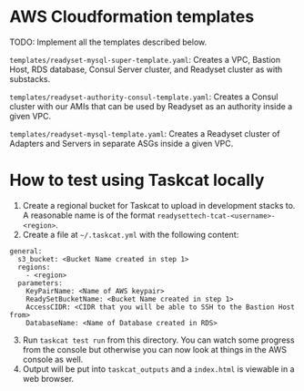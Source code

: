 # AWS Cloudformation templates

TODO: Implement all the templates described below.

`templates/readyset-mysql-super-template.yaml`: Creates a VPC, Bastion Host, RDS
database, Consul Server cluster, and Readyset cluster as with substacks.

`templates/readyset-authority-consul-template.yaml`: Creates a Consul cluster
with our AMIs that can be used by Readyset as an authority inside a given VPC.

`templates/readyset-mysql-template.yaml`: Creates a Readyset cluster of Adapters
and Servers in separate ASGs inside a given VPC.

# How to test using Taskcat locally

1. Create a regional bucket for Taskcat to upload in development stacks to. A
    reasonable name is of the format `readysettech-tcat-<username>-<region>`.
2. Create a file at `~/.taskcat.yml` with the following content:
```
general:
  s3_bucket: <Bucket Name created in step 1>
  regions:
    - <region>
  parameters:
    KeyPairName: <Name of AWS keypair>
    ReadySetBucketName: <Bucket Name created in step 1>
    AccessCIDR: <CIDR that you will be able to SSH to the Bastion Host from>
    DatabaseName: <Name of Database created in RDS>
```
3. Run `taskcat test run` from this directory. You can watch some progress from
    the console but otherwise you can now look at things in the AWS console as
    well.
4. Output will be put into `taskcat_outputs` and a `index.html` is viewable in
    a web browser.
